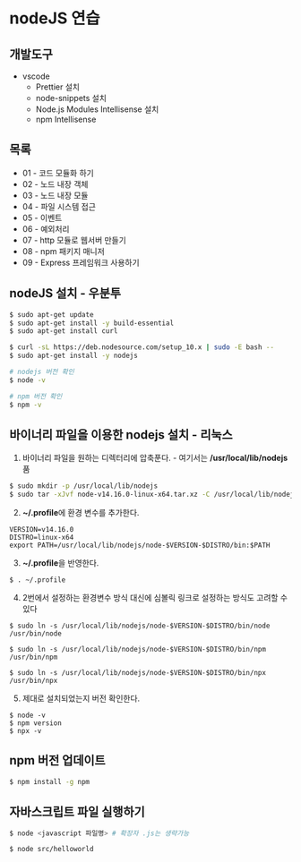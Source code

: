 # nodeJS 연습

## 개발도구 
- vscode
  - Prettier 설치
  - node-snippets 설치
  - Node.js Modules Intellisense 설치
  - npm Intellisense
## 목록
- 01 - 코드 모듈화 하기 
- 02 - 노드 내장 객체
- 03 - 노드 내장 모듈
- 04 - 파일 시스템 접근
- 05 - 이벤트
- 06 - 예외처리
- 07 - http 모듈로 웹서버 만들기
- 08 - npm 패키지 매니저
- 09 - Express 프레임워크 사용하기

## nodeJS 설치 - 우분투
```bash
$ sudo apt-get update
$ sudo apt-get install -y build-essential
$ sudo apt-get install curl

$ curl -sL https://deb.nodesource.com/setup_10.x | sudo -E bash --
$ sudo apt-get install -y nodejs

# nodejs 버전 확인
$ node -v

# npm 버전 확인
$ npm -v
```

## 바이너리 파일을 이용한 nodejs 설치 - 리눅스
1. 바이너리 파일을 원하는 디렉터리에 압축푼다. - 여기서는 **/usr/local/lib/nodejs** 품
```bash
$ sudo mkdir -p /usr/local/lib/nodejs
$ sudo tar -xJvf node-v14.16.0-linux-x64.tar.xz -C /usr/local/lib/nodejs 
```

2. **~/.profile**에 환경 변수를 추가한다.
```
VERSION=v14.16.0
DISTRO=linux-x64
export PATH=/usr/local/lib/nodejs/node-$VERSION-$DISTRO/bin:$PATH
```

3. **~/.profile**을 반영한다.
```
$ . ~/.profile
```

4. 2번에서 설정하는 환경변수 방식 대신에 심볼릭 링크로 설정하는 방식도 고려할 수 있다
```
$ sudo ln -s /usr/local/lib/nodejs/node-$VERSION-$DISTRO/bin/node /usr/bin/node

$ sudo ln -s /usr/local/lib/nodejs/node-$VERSION-$DISTRO/bin/npm /usr/bin/npm

$ sudo ln -s /usr/local/lib/nodejs/node-$VERSION-$DISTRO/bin/npx /usr/bin/npx
```

5. 제대로 설치되었는지 버전 확인한다.
```
$ node -v
$ npm version
$ npx -v
```

## npm 버전 업데이트
```bash
$ npm install -g npm
```

## 자바스크립트 파일 실행하기
```bash
$ node <javascript 파일명> # 확장자 .js는 생략가능

$ node src/helloworld
```

